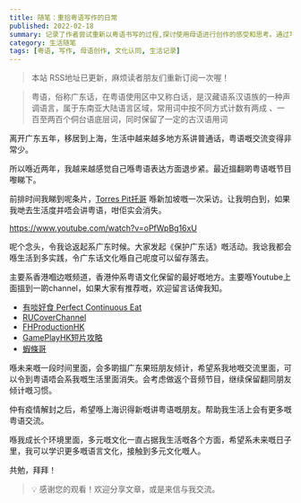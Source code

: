 ```yaml
---
title: 随笔：重拾粤语写作的日常
published: 2022-02-18
summary: 记录了作者尝试重新以粤语书写的过程,探讨使用母语进行创作的感受和思考。通过写作重新连接文化记忆,表达对多元文化的期待。
category: 生活随笔
tags: [粤语, 写作, 母语创作, 文化认同, 生活记录]
---
```


> 本站 RSS地址已更新，麻烦读者朋友们重新订阅一次喔！

> 粤语，俗称广东话，在粤语使用区中又称白话，是汉藏语系汉语族的一种声调语言，属于东南亚大陆语言区域，常用词中按不同方式计数有两成 、一百至两百个侗台语底层词，同时保留了一定的古汉语用词

离开广东五年，移居到上海，生活中越来越多地方系讲普通话，粤语嘅交流变得非常少。

所以喺近两年，我越来越感觉自己喺粤语表达方面退步紧。最近搵翻啲粤语嘅节目嚟睇下。

前排时间我睇到呢条片，[Torres Pit托哥](https://www.youtube.com/channel/UCsnZXdLOGBnezK--CiG7FZQ) 喺新加坡嘅一次采访。让我明白到，如果我哋去生活度并唔会讲粤语，咁佢实会消失。

https://www.youtube.com/watch?v=oPfWpBg16xU

呢个念头，令我谂返起系广东时候。大家发起《保护广东话》嘅活动。我谂我都会喺生活到多实践，令广东话文化喺自己呢度可以留存落去。

主要系香港嗰边嘅频道，香港仲系粤语文化保留的最好嘅地方。主要喺Youtube上面搵到一啲channel，如果大家有推荐嘅，欢迎留言话俾我知。

- [有啖好食 Perfect Continuous Eat](https://www.youtube.com/c/PerfectContinuousEat)
- [RUCoverChannel](https://www.youtube.com/c/RUCoverChannel)
- [FHProductionHK](https://www.youtube.com/c/FHProductionHK)
- [GamePlayHK短片攻略](https://www.youtube.com/user/GamePlayHK)
- [蝦條哥](https://www.youtube.com/c/hatiugor)

喺未来嘅一段时间里面，会多啲搵广东果班朋友倾计，希望系我地嘅交流里面，可以令到粤语唔会系我嘅生活里面消失。会考虑做返个音频节目，继续保留翻同朋友倾计嘅习惯。

仲有疫情解封之后，希望喺上海识得新嘅讲粤语嘅朋友。帮助我生活上会有更多嘅粤语交流。

喺我成长个环境里面，多元嘅文化一直占据我生活嘅各个方面，希望系未来嘅日子里，我可以学识更多嘅语言文化，接触到多元文化嘅人。

共勉，拜拜！

> 💡 感谢您的观看！欢迎分享文章，或是来信与我交流。